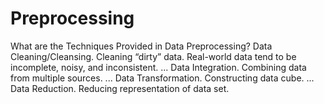 # Preprocessing
What are the Techniques Provided in Data Preprocessing? Data Cleaning/Cleansing. Cleaning “dirty” data. Real-world data tend to be incomplete, noisy, and inconsistent. ... Data Integration. Combining data from multiple sources. ... Data Transformation. Constructing data cube. ... Data Reduction. Reducing representation of data set.
